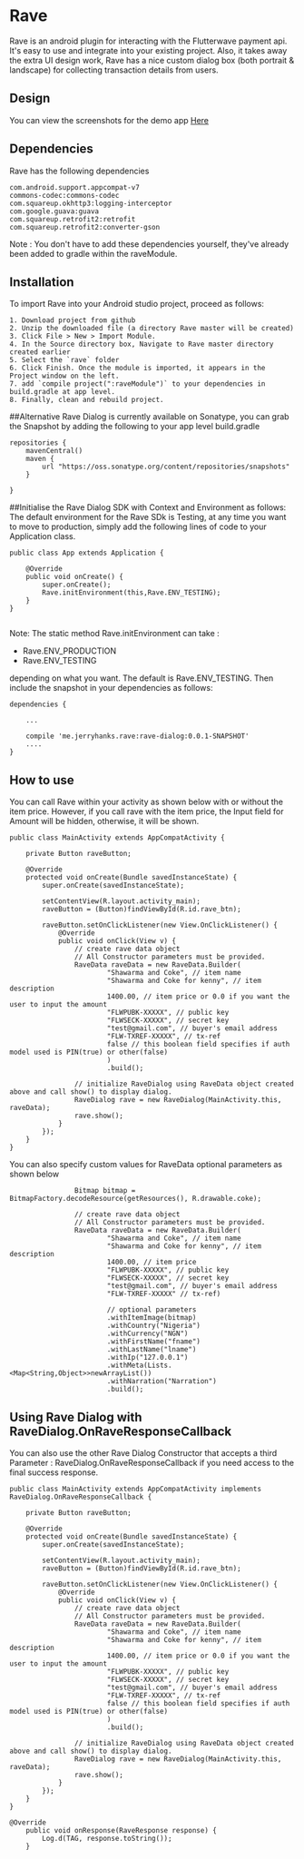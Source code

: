 # Rave
Rave is an android plugin for interacting with the Flutterwave payment api. It's easy to use and integrate into your existing project. Also, it takes away the extra UI design work, Rave has a nice custom dialog box (both portrait & landscape) for collecting transaction details from users.

## Design
You can view the screenshots for the demo app [Here](/screenshots) 

## Dependencies

Rave has the following dependencies

    com.android.support.appcompat-v7
    commons-codec:commons-codec
    com.squareup.okhttp3:logging-interceptor
    com.google.guava:guava
    com.squareup.retrofit2:retrofit
    com.squareup.retrofit2:converter-gson


Note : You don't have to add these dependencies yourself, they've already been added to gradle within the raveModule.


## Installation


To import Rave into your Android studio project, proceed as follows:

    1. Download project from github
    2. Unzip the downloaded file (a directory Rave master will be created)
    3. Click File > New > Import Module.
    4. In the Source directory box, Navigate to Rave master directory created earlier 
    5. Select the `rave` folder
    6. Click Finish. Once the module is imported, it appears in the Project window on the left.
    7. add `compile project(":raveModule")` to your dependencies in build.gradle at app level.
    8. Finally, clean and rebuild project.

##Alternative
Rave Dialog is currently available on Sonatype, you can grab the Snapshot by adding the following to your app level build.gradle

```
repositories {
    mavenCentral()
    maven {
        url "https://oss.sonatype.org/content/repositories/snapshots"
    }

}

```

##Initialise the Rave Dialog SDK with Context and Environment as follows:
The default environment for the Rave SDk is Testing, at any time you want to move to production, simply add the following lines of code to your Application class.
```
public class App extends Application {

    @Override
    public void onCreate() {
        super.onCreate();
        Rave.initEnvironment(this,Rave.ENV_TESTING);
    }
}
    
```

Note: The static method Rave.initEnvironment can take :
* Rave.ENV_PRODUCTION
* Rave.ENV_TESTING

depending on what you want. The default is Rave.ENV_TESTING.
Then include the snapshot in your dependencies as follows:

```
dependencies {
    
    ...
    
    compile 'me.jerryhanks.rave:rave-dialog:0.0.1-SNAPSHOT'
    ....
}

```

## How to use

You can call Rave within your activity as shown below with or without the item price.
However, if you call rave with the item price, the Input field for Amount will be hidden, otherwise, it will be shown.
```
public class MainActivity extends AppCompatActivity {

    private Button raveButton;

    @Override
    protected void onCreate(Bundle savedInstanceState) {
        super.onCreate(savedInstanceState);

        setContentView(R.layout.activity_main);
        raveButton = (Button)findViewById(R.id.rave_btn);

        raveButton.setOnClickListener(new View.OnClickListener() {
            @Override
            public void onClick(View v) {
                // create rave data object
                // All Constructor parameters must be provided.
                RaveData raveData = new RaveData.Builder(
                        "Shawarma and Coke", // item name
                        "Shawarma and Coke for kenny", // item description
                        1400.00, // item price or 0.0 if you want the user to input the amount
                        "FLWPUBK-XXXXX", // public key
                        "FLWSECK-XXXXX", // secret key
                        "test@gmail.com", // buyer's email address
                        "FLW-TXREF-XXXXX", // tx-ref
                        false // this boolean field specifies if auth model used is PIN(true) or other(false)
                        )
                        .build();

                // initialize RaveDialog using RaveData object created above and call show() to display dialog.
                RaveDialog rave = new RaveDialog(MainActivity.this, raveData);
                rave.show();
            }
        });
    }
}
```

You can also specify custom values for RaveData optional parameters as shown below
```
                Bitmap bitmap = BitmapFactory.decodeResource(getResources(), R.drawable.coke);

                // create rave data object
                // All Constructor parameters must be provided.
                RaveData raveData = new RaveData.Builder(
                        "Shawarma and Coke", // item name
                        "Shawarma and Coke for kenny", // item description
                        1400.00, // item price
                        "FLWPUBK-XXXXX", // public key
                        "FLWSECK-XXXXX", // secret key
                        "test@gmail.com", // buyer's email address
                        "FLW-TXREF-XXXXX" // tx-ref)

                        // optional parameters
                        .withItemImage(bitmap)
                        .withCountry("Nigeria")
                        .withCurrency("NGN")
                        .withFirstName("fname")
                        .withLastName("lname")
                        .withIp("127.0.0.1")
                        .withMeta(Lists.<Map<String,Object>>newArrayList())
                        .withNarration("Narration")
                        .build();
```

## Using Rave Dialog with RaveDialog.OnRaveResponseCallback
You can also use the other Rave Dialog Constructor that accepts a third Parameter : RaveDialog.OnRaveResponseCallback if you need access to the final success response.
```
public class MainActivity extends AppCompatActivity implements RaveDialog.OnRaveResponseCallback {

    private Button raveButton;

    @Override
    protected void onCreate(Bundle savedInstanceState) {
        super.onCreate(savedInstanceState);

        setContentView(R.layout.activity_main);
        raveButton = (Button)findViewById(R.id.rave_btn);

        raveButton.setOnClickListener(new View.OnClickListener() {
            @Override
            public void onClick(View v) {
                // create rave data object
                // All Constructor parameters must be provided.
                RaveData raveData = new RaveData.Builder(
                        "Shawarma and Coke", // item name
                        "Shawarma and Coke for kenny", // item description
                        1400.00, // item price or 0.0 if you want the user to input the amount
                        "FLWPUBK-XXXXX", // public key
                        "FLWSECK-XXXXX", // secret key
                        "test@gmail.com", // buyer's email address
                        "FLW-TXREF-XXXXX", // tx-ref
                        false // this boolean field specifies if auth model used is PIN(true) or other(false)
                        )
                        .build();

                // initialize RaveDialog using RaveData object created above and call show() to display dialog.
                RaveDialog rave = new RaveDialog(MainActivity.this, raveData);
                rave.show();
            }
        });
    }
}

@Override
    public void onResponse(RaveResponse response) {
        Log.d(TAG, response.toString());
    }
    
```



